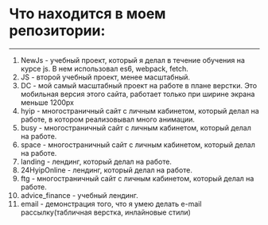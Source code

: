 # Что находится в моем репозитории:
***
1. NewJs - учебный проект, который я делал в течение обучения на курсе js. В нем использовал es6, webpack, fetch.
2. JS - второй учебный проект, менее масштабный.
3. DC - мой самый масштабный проект на работе в плане верстки. Это мобильная версия этого сайта, работает только при ширине экрана меньше 1200px
4. hyip - многостраничный сайт с личным кабинетом, который делал на работе, в котором реализовывал много анимации.
5. busy - многостраничный сайт с личным кабинетом, который делал на работе.
6. space - многостраничный сайт с личным кабинетом, который делал на работе.
7. landing - лендинг, который делал на работе.
8. 24HyipOnline - лендинг, который делал на работе.
9. ftg - многостраничный сайт с личным кабинетом, который делал на работе.
10. advice_finance - учебный лендинг.
11. email - демонстрация того, что я умею делать e-mail рассылку(табличная верстка, инлайновые стили)